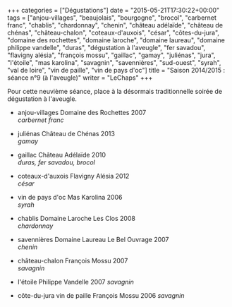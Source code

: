 +++
categories = ["Dégustations"]
date = "2015-05-21T17:30:22+00:00"
tags = ["anjou-villages", "beaujolais", "bourgogne", "brocol", "carbernet franc", "chablis", "chardonnay", "chenin", "château adélaïde", "château de chénas", "château-chalon", "coteaux-d'auxois", "césar", "côtes-du-jura", "domaine des rochettes", "domaine laroche", "domaine laureau", "domaine philippe vandelle", "duras", "dégustation à l'aveugle", "fer savadou", "flavigny alésia", "françois mossu", "gaillac", "gamay", "juliénas", "jura", "l'étoile", "mas karolina", "savagnin", "savennières", "sud-ouest", "syrah", "val de loire", "vin de paille", "vin de pays d'oc"] 
title = "Saison 2014/2015 : séance n°9 (à l'aveugle)"
writer = "LeChaps"
+++

Pour cette neuvième séance, place à la désormais traditionnelle soirée de dégustation à l'aveugle.

* anjou-villages Domaine des Rochettes 2007  
_carbernet franc_

* juliénas Château de Chénas 2013  
_gamay_

* gaillac Château Adélaïde 2010  
_duras, fer savadou, brocol_

* coteaux-d'auxois Flavigny Alésia 2012  
_césar_

* vin de pays d'oc Mas Karolina 2006  
_syrah_

* chablis Domaine Laroche Les Clos 2008  
_chardonnay_

* savennières Domaine Laureau Le Bel Ouvrage 2007  
_chenin_

* château-chalon François Mossu 2007  
_savagnin_

* l'étoile Philippe Vandelle 2007
_savagnin_

* côte-du-jura vin de paille François Mossu 2006
_savagnin_
